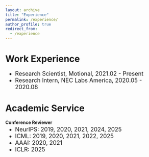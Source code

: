 ```yaml
---
layout: archive
title: "Experience"
permalink: /experience/
author_profile: true
redirect_from:
  - /experience
---
```


Work Experience
======

<ul style="font-size:18px">
  <li style="margin-bottom: 0px"> Research Scientist, Motional, 2021.02 - Present </li>
  <li style="margin-bottom: 0px"> Research Intern, NEC Labs America, 2020.05 - 2020.08</li>
</ul>

Academic Service
=====
<p style="font-weight: bold; margin-bottom: -15px">Conference Reviewer</p>
<ul style="font-size:18px">
  <li style="margin-bottom: 0px"> NeurIPS: 2019, 2020, 2021, 2024, 2025</li>
  <li style="margin-bottom: 0px"> ICML: 2019, 2020, 2021, 2022, 2025 </li>
  <li style="margin-bottom: 0px"> AAAI: 2020, 2021 </li>
  <li style="margin-bottom: 0px"> ICLR: 2025 </li>
</ul>





 